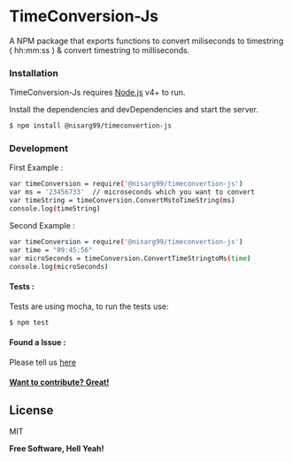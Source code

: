 # TimeConversion-Js


A NPM package that exports functions to convert miliseconds to timestring ( hh:mm:ss ) & convert timestring to milliseconds.


### Installation

TimeConversion-Js requires [Node.js](https://nodejs.org/) v4+ to run.

Install the dependencies and devDependencies and start the server.

```sh
$ npm install @nisarg99/timeconvertion-js
```


### Development

First Example :
```sh
var timeConversion = require('@nisarg99/timeconvertion-js')
var ms = '23456733'  // microseconds which you want to convert
var timeString = timeConversion.ConvertMstoTimeString(ms)
console.log(timeString)

```

Second Example :
```sh
var timeConversion = require('@nisarg99/timeconvertion-js')
var time = "09:45:56"
var microSeconds = timeConversion.ConvertTimeStringtoMs(time)
console.log(microSeconds)
```

#### Tests :
Tests are using mocha, to run the tests use:

```sh
$ npm test
```
#### Found a Issue :

Please tell us [here](https://github.com/Nisarg43/TimeConversion-Js/issues) 

#### [Want to contribute? Great!](https://github.com/Nisarg43/TimeConversion-Js)


License
----

MIT


**Free Software, Hell Yeah!**

[//]: # (These are reference links used in the body of this note and get stripped out when the markdown processor does its job. There is no need to format nicely because it shouldn't be seen. Thanks SO - http://stackoverflow.com/questions/4823468/store-comments-in-markdown-syntax)


   [dill]: <https://github.com/joemccann/dillinger>
   [git-repo-url]: <https://github.com/joemccann/dillinger.git>
   [john gruber]: <http://daringfireball.net>
   [df1]: <http://daringfireball.net/projects/markdown/>
   [markdown-it]: <https://github.com/markdown-it/markdown-it>
   [Ace Editor]: <http://ace.ajax.org>
   [node.js]: <http://nodejs.org>
   [Twitter Bootstrap]: <http://twitter.github.com/bootstrap/>
   [jQuery]: <http://jquery.com>
   [@tjholowaychuk]: <http://twitter.com/tjholowaychuk>
   [express]: <http://expressjs.com>
   [AngularJS]: <http://angularjs.org>
   [Gulp]: <http://gulpjs.com>

   [PlDb]: <https://github.com/joemccann/dillinger/tree/master/plugins/dropbox/README.md>
   [PlGh]: <https://github.com/joemccann/dillinger/tree/master/plugins/github/README.md>
   [PlGd]: <https://github.com/joemccann/dillinger/tree/master/plugins/googledrive/README.md>
   [PlOd]: <https://github.com/joemccann/dillinger/tree/master/plugins/onedrive/README.md>
   [PlMe]: <https://github.com/joemccann/dillinger/tree/master/plugins/medium/README.md>
   [PlGa]: <https://github.com/RahulHP/dillinger/blob/master/plugins/googleanalytics/README.md>

